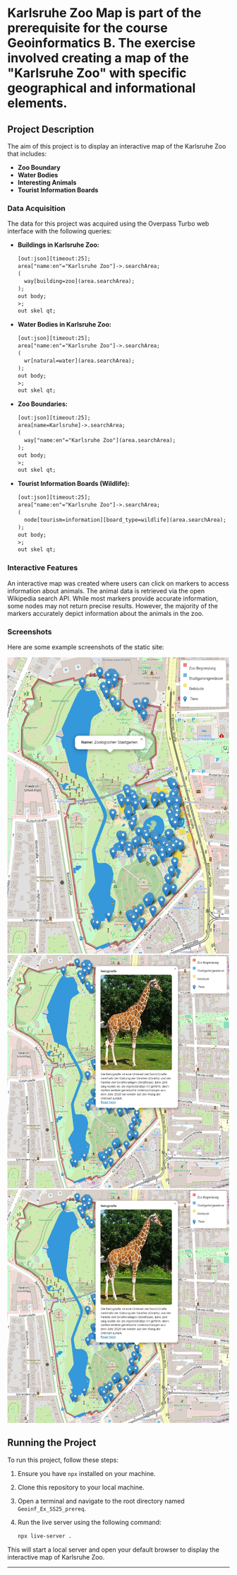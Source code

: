# Karlsruhe Zoo Map is part of the prerequisite for the course Geoinformatics B. The exercise involved creating a map of the "Karlsruhe Zoo" with specific geographical and informational elements.

## Project Description

The aim of this project is to display an interactive map of the Karlsruhe Zoo that includes:

- **Zoo Boundary**
- **Water Bodies**
- **Interesting Animals**
- **Tourist Information Boards**

### Data Acquisition

The data for this project was acquired using the Overpass Turbo web interface with the following queries:

- **Buildings in Karlsruhe Zoo:**
  ```xml
  [out:json][timeout:25];
  area["name:en"="Karlsruhe Zoo"]->.searchArea;
  (
    way[building=zoo](area.searchArea);
  );
  out body;
  >;
  out skel qt;
  ```

- **Water Bodies in Karlsruhe Zoo:**
  ```xml
  [out:json][timeout:25];
  area["name:en"="Karlsruhe Zoo"]->.searchArea;
  (
    wr[natural=water](area.searchArea);
  );
  out body;
  >;
  out skel qt;
  ```

- **Zoo Boundaries:**
  ```xml
  [out:json][timeout:25];
  area[name=Karlsruhe]->.searchArea;
  (
    way["name:en"="Karlsruhe Zoo"](area.searchArea);
  );
  out body;
  >;
  out skel qt;
  ```

- **Tourist Information Boards (Wildlife):**
  ```xml
  [out:json][timeout:25];
  area["name:en"="Karlsruhe Zoo"]->.searchArea;
  (
    node[tourism=information][board_type=wildlife](area.searchArea);
  );
  out body;
  >;
  out skel qt;
  ```

### Interactive Features

An interactive map was created where users can click on markers to access information about animals. The animal data is retrieved via the open Wikipedia search API. While most markers provide accurate information, some nodes may not return precise results. However, the majority of the markers accurately depict information about the animals in the zoo.

### Screenshots

Here are some example screenshots of the static site:

![Generall Map](static_images/justMap.png)
![Map with Giraffe Info](static_images/giraffe_wiki.png)
![Kranich Info](static_images/giraffe_wiki.png)

## Running the Project

To run this project, follow these steps:

1. Ensure you have `npx` installed on your machine.
2. Clone this repository to your local machine.
3. Open a terminal and navigate to the root directory named `Geoinf_Ex_SS25_prereq`.
4. Run the live server using the following command:

   ```bash
   npx live-server .
   ```

This will start a local server and open your default browser to display the interactive map of Karlsruhe Zoo.

---


